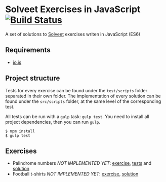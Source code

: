 # Solveet Exercises in JavaScript [![Build Status](https://travis-ci.org/rchavarria/solveet-exercises-js.svg?branch=master)](https://travis-ci.org/rchavarria/solveet-exercises-js)

A set of solutions to [Solveet] exercises writen in JavaScript (ES6)

## Requirements

- [io.js](http://iojs.org)

## Project structure

Tests for every exercise can be found under the `test/scripts` folder separated in their
own folder. The implementation of every solution can be found under the `src/scripts`
folder, at the same level of the corresponding test.

All tests can be run with a `gulp` task: `gulp test`. You need to install all project
dependencies, then you can run `gulp`.

    $ npm install
    $ gulp test

## Exercises

- Palindrome numbers *NOT IMPLEMENTED YET*:
[exercise](http://www.solveet.com/exercises/Numero-capicua-con-recursividad-en-cualquier-lenguaje/357),
[tests](test/scripts/palindromeNumbers) and
[solution](src/scripts/palindromeNumbers)
- Football t-shirts *NOT IMPLEMENTED YET*:
[exercise](http://www.solveet.com/exercises/Camisetas-de-futbol-con-recursividad-en-cualquier-lenguaje/356),
[solution]()

## 

[Solveet]: http://solveet.com

